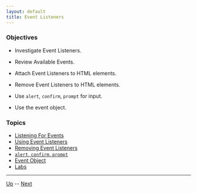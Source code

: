 ```yaml
---
layout: default
title: Event Listeners
---
```


### Objectives
* Investigate Event Listeners.

* Review Available Events.

* Attach Event Listeners to HTML elements.

* Remove Event Listeners to HTML elements.

* Use `alert`, `confirm`, `prompt` for input.

* Use the event object.

### Topics
*  [Listening For Events](listeningForEvents.md) 
*  [Using Event Listeners](usingEventListeners.md) 
*  [Removing Event Listeners](removingEvents.md) 
*  [`alert`, `confirm`, `prompt`](acp.md) 
*  [Event Object](eventObject.md) 
*  [Labs](labs.md) 

<hr>

[Up](../README.md) -- [Next](listeningForEvents.md)
